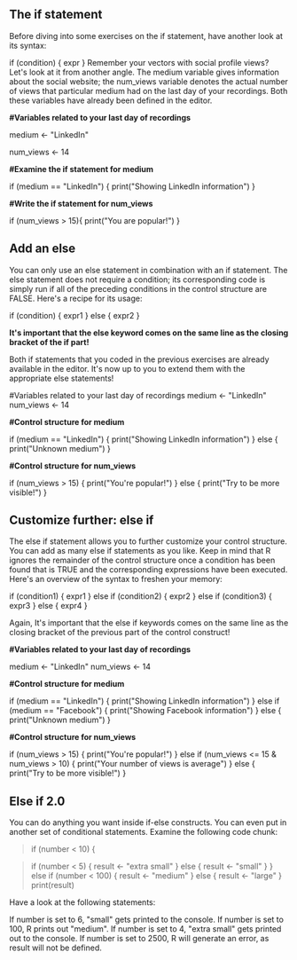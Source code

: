## The if statement

Before diving into some exercises on the if statement, have another look at its syntax:

if (condition) {
  expr
}
Remember your vectors with social profile views? Let's look at it from another angle. The medium variable gives information about the social website; the num_views variable denotes the actual number of views that particular medium had on the last day of your recordings. Both these variables have already been defined in the editor.

**#Variables related to your last day of recordings**

medium <- "LinkedIn"

num_views <- 14

**#Examine the if statement for medium**

if (medium == "LinkedIn") {
  print("Showing LinkedIn information")
}

**#Write the if statement for num_views**

if (num_views > 15){
print("You are popular!")
  }

## Add an else

You can only use an else statement in combination with an if statement. The else statement does not require a condition; its corresponding code is simply run if all of the preceding conditions in the control structure are FALSE. Here's a recipe for its usage:

if (condition) {
  expr1
} else {
  expr2
}

**It's important that the else keyword comes on the same line as the closing bracket of the if part!**

Both if statements that you coded in the previous exercises are already available in the editor. It's now up to you to extend them with the appropriate else statements!

#Variables related to your last day of recordings
medium <- "LinkedIn"
num_views <- 14

**#Control structure for medium**

if (medium == "LinkedIn") {
  print("Showing LinkedIn information")
} else {
  print("Unknown medium")
}

**#Control structure for num_views**

if (num_views > 15) {
  print("You're popular!")
} else {
  print("Try to be more visible!")
}

## Customize further: else if

The else if statement allows you to further customize your control structure. You can add as many else if statements as you like. Keep in mind that R ignores the remainder of the control structure once a condition has been found that is TRUE and the corresponding expressions have been executed. Here's an overview of the syntax to freshen your memory:

if (condition1) {
  expr1
} else if (condition2) {
  expr2
} else if (condition3) {
  expr3
} else {
  expr4
}

Again, It's important that the else if keywords comes on the same line as the closing bracket of the previous part of the control construct!


**#Variables related to your last day of recordings**

medium <- "LinkedIn"
num_views <- 14

**#Control structure for medium**

if (medium == "LinkedIn") {
  print("Showing LinkedIn information")
} else if (medium == "Facebook") {
  print("Showing Facebook information")
} else {
  print("Unknown medium")
}

**#Control structure for num_views**

if (num_views > 15) {
  print("You're popular!")
} else if (num_views <= 15 & num_views > 10) {
  print("Your number of views is average")
} else {
  print("Try to be more visible!")
}

## Else if 2.0

You can do anything you want inside if-else constructs. You can even put in another set of conditional statements. Examine the following code chunk:

> if (number < 10) {

>   if (number < 5) {
>    result <- "extra small"
>    } else {
>    result <- "small"
>   }
>   } else if (number < 100) {
>   result <- "medium"
>   } else {
>   result <- "large"
>   }
> print(result)

Have a look at the following statements:

If number is set to 6, "small" gets printed to the console.
If number is set to 100, R prints out "medium".
If number is set to 4, "extra small" gets printed out to the console.
If number is set to 2500, R will generate an error, as result will not be defined.








